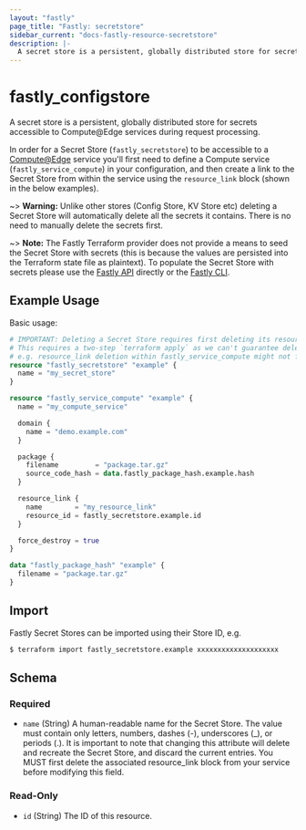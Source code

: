 ```yaml
---
layout: "fastly"
page_title: "Fastly: secretstore"
sidebar_current: "docs-fastly-resource-secretstore"
description: |-
  A secret store is a persistent, globally distributed store for secrets accessible to Compute@Edge services during request processing.
---
```


# fastly_configstore

A secret store is a persistent, globally distributed store for secrets accessible to Compute@Edge services during request processing.

In order for a Secret Store (`fastly_secretstore`) to be accessible to a [Compute@Edge](https://developer.fastly.com/learning/compute/) service you'll first need to define a Compute service (`fastly_service_compute`) in your configuration, and then create a link to the Secret Store from within the service using the `resource_link` block (shown in the below examples).

~> **Warning:** Unlike other stores (Config Store, KV Store etc) deleting a Secret Store will automatically delete all the secrets it contains. There is no need to manually delete the secrets first.

~> **Note:** The Fastly Terraform provider does not provide a means to seed the Secret Store with secrets (this is because the values are persisted into the Terraform state file as plaintext). To populate the Secret Store with secrets please use the [Fastly API](https://developer.fastly.com/reference/api/services/resources/secret-store-secret/) directly or the [Fastly CLI](https://developer.fastly.com/reference/cli/secret-store-entry/).

## Example Usage

Basic usage:

```terraform
# IMPORTANT: Deleting a Secret Store requires first deleting its resource_link.
# This requires a two-step `terraform apply` as we can't guarantee deletion order.
# e.g. resource_link deletion within fastly_service_compute might not finish first.
resource "fastly_secretstore" "example" {
  name = "my_secret_store"
}

resource "fastly_service_compute" "example" {
  name = "my_compute_service"

  domain {
    name = "demo.example.com"
  }

  package {
    filename         = "package.tar.gz"
    source_code_hash = data.fastly_package_hash.example.hash
  }

  resource_link {
    name        = "my_resource_link"
    resource_id = fastly_secretstore.example.id
  }

  force_destroy = true
}

data "fastly_package_hash" "example" {
  filename = "package.tar.gz"
}
```

## Import

Fastly Secret Stores can be imported using their Store ID, e.g.

```sh
$ terraform import fastly_secretstore.example xxxxxxxxxxxxxxxxxxxx
```

<!-- schema generated by tfplugindocs -->
## Schema

### Required

- `name` (String) A human-readable name for the Secret Store. The value must contain only letters, numbers, dashes (-), underscores (_), or periods (.). It is important to note that changing this attribute will delete and recreate the Secret Store, and discard the current entries. You MUST first delete the associated resource_link block from your service before modifying this field.

### Read-Only

- `id` (String) The ID of this resource.
